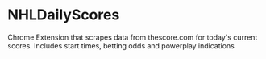 NHLDailyScores
==============

Chrome Extension that scrapes data from thescore.com for today's current scores. Includes start times, betting odds and powerplay indications

